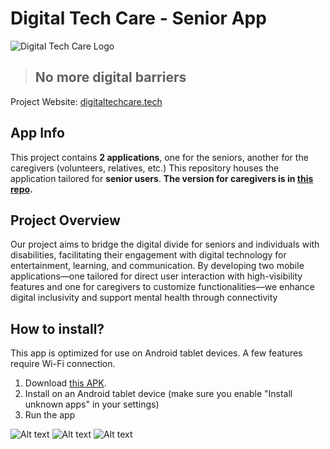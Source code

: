 # Digital Tech Care - Senior App
![Digital Tech Care Logo](https://github.com/haydenhuyp/DigitalTechCare/assets/63182335/6faf9f28-52a5-482a-8ec2-829f26d7e5ed)
> ## **No more digital barriers**


Project Website: [digitaltechcare.tech](https://digitaltechcare.tech/)
## App Info
This project contains **2  applications**, one for the seniors, another for the caregivers (volunteers, relatives, etc.)
This repository houses the application tailored for **senior users**.
**The version for caregivers is in [this repo](https://github.com/haydenhuyp/DigitalTechCare_Caregiver).**

## Project Overview
Our project aims to bridge the digital divide for seniors and individuals with disabilities, facilitating their engagement with digital technology for entertainment, learning, and communication. By developing two mobile applications—one tailored for direct user interaction with high-visibility features and one for caregivers to customize functionalities—we enhance digital inclusivity and support mental health through connectivity

## How to install?
This app is optimized for use on Android tablet devices.
A few features require Wi-Fi connection.
1. Download [this APK](https://drive.google.com/file/d/1PFAu9-1z4rZn_uMqeKmUqedgG4haHmcE/view?usp=sharing).
2. Install on an Android tablet device (make sure you enable "Install unknown apps" in your settings)
3. Run the app

![Alt text](https://forthebadge.com/images/badges/made-with-java.png)
![Alt text](https://forthebadge.com/images/badges/built-for-android.png)
![Alt text](https://forthebadge.com/images/badges/built-with-love.png)
